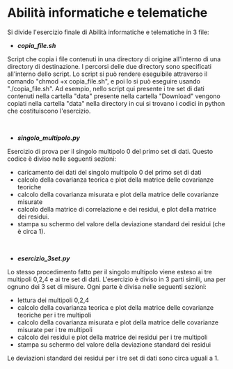 # Abilità informatiche e telematiche
Si divide l'esercizio finale di Abilità informatiche e telematiche in 3 file:


* ***copia_file.sh***

Script che copia i file contenuti in una directory di origine all'interno di una directory di destinazione. I percorsi delle due directory sono specificati all'interno dello script.
Lo script si può rendere eseguibile attraverso il comando "chmod +x copia_file.sh", e poi lo si può eseguire usando "./copia_file.sh".
Ad esempio, nello script qui presente i tre set di dati contenuti nella cartella "data" presente nella cartella "Download" vengono copiati nella cartella "data" nella directory in cui si trovano i codici in python che costituiscono l'esercizio.

<br>

* ***singolo_multipolo.py***

Esercizio di prova per il singolo multipolo 0 del primo set di dati.
Questo codice è diviso nelle seguenti sezioni:
- caricamento dei dati del singolo multipolo 0 del primo set di dati
- calcolo della covarianza teorica e plot della matrice delle covarianze teoriche 
- calcolo della covarianza misurata e plot della matrice delle covarianze misurate
- calcolo della matrice di correlazione e dei residui, e plot della matrice dei residui.
- stampa su schermo del valore della deviazione standard dei residui (che è circa 1).

<br>

* ***esercizio_3set.py***

Lo stesso procedimento fatto per il singolo multipolo viene esteso ai tre multipoli 0,2,4 e ai tre set di dati.
L'esercizio è diviso in 3 parti simili, una per ognuno dei 3 set di misure. Ogni parte è divisa nelle seguenti sezioni:
- lettura dei multipoli 0,2,4
- calcolo della covarianza teorica e plot della matrice delle covarianze teoriche per i tre multipoli
- calcolo della covarianza misurata e plot della matrice delle covarianze misurate per i tre multipoli
- calcolo dei residui e plot della matrice dei residui per i tre multipoli
- stampa su schermo del valore della deviazione standard dei residui

Le deviazioni standard dei residui per i tre set di dati sono circa uguali a 1.
